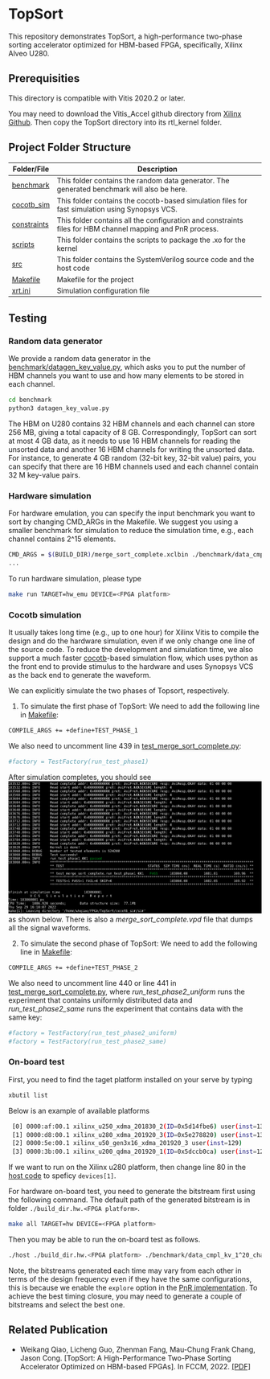 # TopSort
This repository demonstrates TopSort, a high-performance two-phase sorting accelerator optimized for HBM-based FPGA, specifically, Xilinx Alveo U280.

## Prerequisities

This directory is compatible with Vitis 2020.2 or later.

You may need to download the Vitis_Accel github directory from [Xilinx Github](https://github.com/Xilinx/Vitis_Accel_Examples.git). Then copy the TopSort directory into its rtl_kernel folder.


## Project Folder Structure


| **Folder/File** | **Description** |
| --- | --- |
| [benchmark](./benchmark) | This folder contains the random data generator. The generated benchmark will also be here. |
| [cocotb_sim](./cocotb_sim/) | This folder contains the cocotb-based simulation files for fast simulation using Synopsys VCS. |
| [constraints](./constraints) | This folder contains all the configuration and constraints files for HBM channel mapping and PnR process. |
| [scripts](./scripts) | This folder contains the scripts to package the .xo for the kernel |
| [src](./src) | This folder contains the SystemVerilog source code and the host code |
| [Makefile](./Makefile) | Makefile for the project |
| [xrt.ini](./xrt.ini) | Simulation configuration file |

## Testing

### Random data generator

We provide a random data generator in the [benchmark/datagen_key_value.py](./benchmark/datagen_key_value.py), which asks you to put the number of HBM channels you want to use and how many elements to be stored in each channel. 

```bash
cd benchmark
python3 datagen_key_value.py
```

The HBM on U280 contains 32 HBM channels and each channel can store 256 MB, giving a total capacity of 8 GB. Correspondingly, TopSort can sort at most 4 GB data, as it needs to use 16 HBM channels for reading the unsorted data and another 16 HBM channels for writing the unsorted data. For instance, to generate 4 GB random (32-bit key, 32-bit value) pairs, you can specify that there are 16 HBM channels used and each channel contain 32 M key-value pairs.

### Hardware simulation

For hardware emulation, you can specify the input benchmark you want to sort by changing CMD_ARGs in the Makefile. We suggest you using a smaller benchmark for simulation to reduce the simulation time, e.g., each channel contains 2^15 elements.

```bash
CMD_ARGS = $(BUILD_DIR)/merge_sort_complete.xclbin ./benchmark/data_cmpl_kv_1^15_chan_16 15
...
```

To run hardware simulation, please type

```bash
make run TARGET=hw_emu DEVICE=<FPGA platform>
```

### Cocotb simulation

It usually takes long time (e.g., up to one hour) for Xilinx Vitis to compile the design and do the hardware simulation, even if we only change one line of the source code. To reduce the development and simulation time, we also support a much faster [cocotb](https://docs.cocotb.org/en/stable/)-based simulation flow, which uses python as the front end to provide stimulus to the hardware and uses Synopsys VCS as the back end to generate the waveform. 

We can explicitly simulate the two phases of Topsort, respectively. 
1. To simulate the first phase of TopSort: 
We need to add the following line in [Makefile](./cocotb_sim/sim/Makefile):

```bash
COMPILE_ARGS += +define+TEST_PHASE_1
```

We also need to uncomment line 439 in [test_merge_sort_complete.py](./cocotb_sim/sim/test_merge_sort_complete.py):

```bash
#factory = TestFactory(run_test_phase1)
```

After simulation completes, you should see ![simulation results](./images/simulation.png) as shown below. There is also a *merge_sort_complete.vpd* file that dumps all the signal waveforms.

2. To simulate the second phase of TopSort: 
We need to add the following line in [Makefile](./cocotb_sim/sim/Makefile):

```bash
COMPILE_ARGS += +define+TEST_PHASE_2
```

We also need to uncomment line 440 or line 441 in [test_merge_sort_complete.py](./cocotb_sim/sim/test_merge_sort_complete.py), where *run_test_phase2_uniform* runs the experiment that contains uniformly distributed data and *run_test_phase2_same* runs the experiment that contains data with the same key:

```bash
#factory = TestFactory(run_test_phase2_uniform)
#factory = TestFactory(run_test_phase2_same)
```

### On-board test

First, you need to find the taget platform installed on your serve by typing

```bash
xbutil list
```

Below is an example of available platforms 
```bash
 [0] 0000:af:00.1 xilinx_u250_xdma_201830_2(ID=0x5d14fbe6) user(inst=130)
 [1] 0000:d8:00.1 xilinx_u280_xdma_201920_3(ID=0x5e278820) user(inst=131)
 [2] 0000:5e:00.1 xilinx_u50_gen3x16_xdma_201920_3 user(inst=129)
 [3] 0000:3b:00.1 xilinx_u200_qdma_201920_1(ID=0x5dccb0ca) user(inst=128)
```

If we want to run on the Xilinx u280 platform, then change line 80 in the [host code](./src/host.cpp) to speficy `devices[1]`.

For hardware on-board test, you need to generate the bitstream first using the following command. The default path of the generated bitstream is in folder `./build_dir.hw.<FPGA platform>`.

```bash
make all TARGET=hw DEVICE=<FPGA platform>
```

Then you may be able to run the on-board test as follows.
```bash
./host ./build_dir.hw.<FPGA platform> ./benchmark/data_cmpl_kv_1^20_chan_16 20
```

Note, the bitstreams generated each time may vary from each other in terms of the design frequency even if they have the same configurations, this is because we enable the ```explore``` option in the [PnR implementation](./constraints/pnr.cfg). To achieve the best timing closure, you may need to generate a couple of bitstreams and select the best one. 


## Related Publication
+ Weikang Qiao, Licheng Guo, Zhenman Fang, Mau-Chung Frank Chang, Jason Cong.
  [TopSort: A High-Performance Two-Phase Sorting Accelerator Optimized on HBM-based FPGAs].
  In FCCM, 2022.
  [[PDF]](https://arxiv.org/pdf/2205.07991.pdf)
